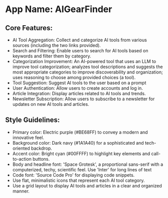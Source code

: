 # **App Name**: AIGearFinder

## Core Features:

- AI Tool Aggregation: Collect and categorize AI tools from various sources (including the two links provided).
- Search and Filtering: Enable users to search for AI tools based on keywords and filter them by category.
- Categorization Improvement: An AI-powered tool that uses an LLM to improve tool categorization; analyzes tool descriptions and suggests the most appropriate categories to improve discoverability and organization; uses reasoning to choose among provided choices (a tool).
- Tool Suggestion: Suggest AI tools to the user based on a prompt
- User Authentication: Allow users to create accounts and log in.
- Article Integration: Display articles related to AI tools and trends.
- Newsletter Subscription: Allow users to subscribe to a newsletter for updates on new AI tools and articles.

## Style Guidelines:

- Primary color: Electric purple (#BE68FF) to convey a modern and innovative feel.
- Background color: Dark navy (#1A1A40) for a sophisticated and tech-oriented backdrop.
- Accent color: Bright cyan (#00FFFF) to highlight key elements and call-to-action buttons.
- Body and headline font: 'Space Grotesk', a proportional sans-serif with a computerized, techy, scientific feel. Use 'Inter' for long lines of text
- Code font: 'Source Code Pro' for displaying code snippets.
- Use flat, minimalistic icons that represent each AI tool category.
- Use a grid layout to display AI tools and articles in a clear and organized manner.
